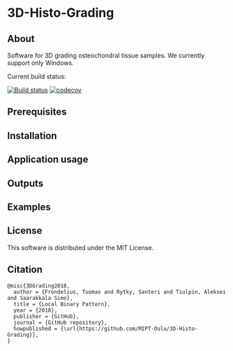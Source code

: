 # 3D-Histo-Grading
## About
Software for 3D grading osteochondral tissue samples. We currently support only Windows.

Current build status:

[![Build status](https://ci.appveyor.com/api/projects/status/6lbb2719xekk5rrx?svg=true)](https://ci.appveyor.com/project/sarytky/3dhistograding)
[![codecov](https://codecov.io/gh/MIPT-Oulu/3D-Histo-Grading/branch/grading/graph/badge.svg)](https://codecov.io/gh/MIPT-Oulu/3D-Histo-Grading)

## Prerequisites

## Installation

## Application usage

## Outputs

## Examples

## License

This software is distributed under the MIT License.

## Citation
```
@misc{3DGrading2018,
  author = {Frondelius, Tuomas and Rytky, Santeri and Tiulpin, Aleksei and Saarakkala Simo},
  title = {Local Binary Pattern},
  year = {2018},
  publisher = {GitHub},
  journal = {GitHub repository},
  howpublished = {\url{https://github.com/MIPT-Oulu/3D-Histo-Grading}},
}
```
